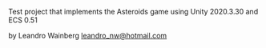 Test project that implements the Asteroids game using Unity 2020.3.30 and ECS 0.51

by Leandro Wainberg 
leandro_nw@hotmail.com